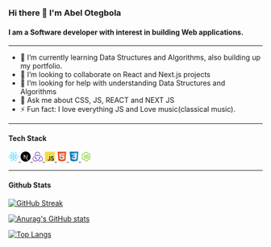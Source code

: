### Hi there 👋 I'm <strong>Abel Otegbola</strong>

<h4>I am a Software developer with interest in building Web applications.</h4>

<hr />

- 🌱 I’m currently learning Data Structures and Algorithms, also building up my portfolio.
- 👯 I’m looking to collaborate on React and Next.js projects
- 🤔 I’m looking for help with understanding Data Structures and Algorithms 
- 💬 Ask me about CSS, JS, REACT and NEXT JS
- ⚡ Fun fact: I love everything JS and Love music(classical music).

<hr />
<h4>Tech Stack</h4>

  <a href="https://github.com/devicons/devicon/blob/master/icons/react/react-original.svg">
    <img src="https://github.com/devicons/devicon/blob/master/icons/react/react-original.svg" width="20px" />
  </a>
  <a href="https://github.com/devicons/devicon/blob/master/icons/react/nextjs-original.svg">
    <img src="https://github.com/devicons/devicon/blob/master/icons/nextjs/nextjs-original.svg" width="20px" />
  </a>
  <a href="https://github.com/devicons/devicon/blob/master/icons/redux/redux-original.svg">
    <img src="https://github.com/devicons/devicon/blob/master/icons/redux/redux-original.svg" width="20px" />
  </a>
  <a href="https://github.com/devicons/devicon/blob/master/icons/javascript/javascript-original.svg">
    <img src="https://github.com/devicons/devicon/blob/master/icons/javascript/javascript-original.svg" width="20px" />
  </a>
  <a href="https://github.com/devicons/devicon/blob/master/icons/html5/html5-original.svg">
    <img src="https://github.com/devicons/devicon/blob/master/icons/html5/html5-original.svg" width="20px" />
  </a>
  <a href="https://github.com/devicons/devicon/blob/master/icons/css3/css3-original.svg">
    <img src="https://github.com/devicons/devicon/blob/master/icons/css3/css3-original.svg" width="20px" />
  </a>
  <a href="https://github.com/devicons/devicon/blob/master/icons/nodejs/nodejs-original.svg">
    <img src="https://github.com/devicons/devicon/blob/master/icons/nodejs/nodejs-original.svg" width="20px" />
  </a>
<hr />
<h4>Github Stats</h4>

[![GitHub Streak](https://github-readme-streak-stats.herokuapp.com?user=abel-otegbola&theme=radical)](https://git.io/streak-stats)

[![Anurag's GitHub stats](https://github-readme-stats.vercel.app/api?username=abel-otegbola)](https://github.com/anuraghazra/github-readme-stats)

[![Top Langs](https://github-readme-stats.vercel.app/api/top-langs/?username=abel-otegbola&layout=compact)](https://github.com/anuraghazra/github-readme-stats)
